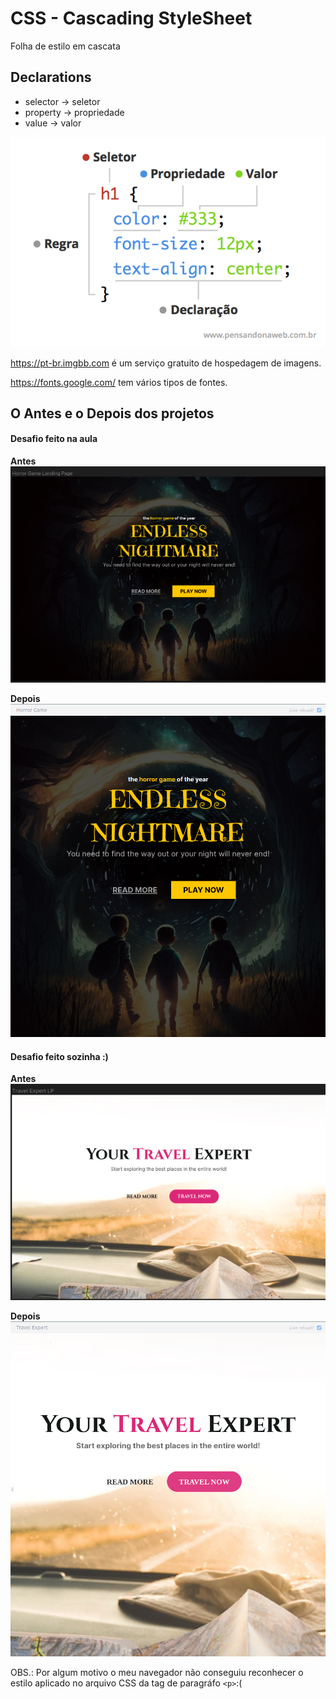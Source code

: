 # CSS - Cascading StyleSheet

Folha de estilo em cascata

## Declarations 

* selector -> seletor
* property -> propriedade
* value -> valor

![Declaracao_CSS](/Fase%2002%20-%20Evoluindo%20na%20carreira/Stage%2002%20-%20Criando%20seu%20site/img/declaracaoCSS.png)

https://pt-br.imgbb.com é um serviço gratuito de hospedagem de imagens.

https://fonts.google.com/ tem vários tipos de fontes.

## O Antes e o Depois dos projetos

#### Desafio feito na aula
**Antes**
![printAula2_antes](img/printAula2_antes.png)

**Depois**
![printAula2_depois](img/printAula2_depois.png)


#### Desafio feito sozinha :)

**Antes**
![printDesafio2_antes](img/printDesafio2_antes.png)

**Depois**
![printAula2_antes](img/printDesafio2_depois.png)


OBS.: Por algum motivo o meu navegador não conseguiu reconhecer o estilo aplicado no arquivo CSS da tag de paragráfo ```<p>```:(